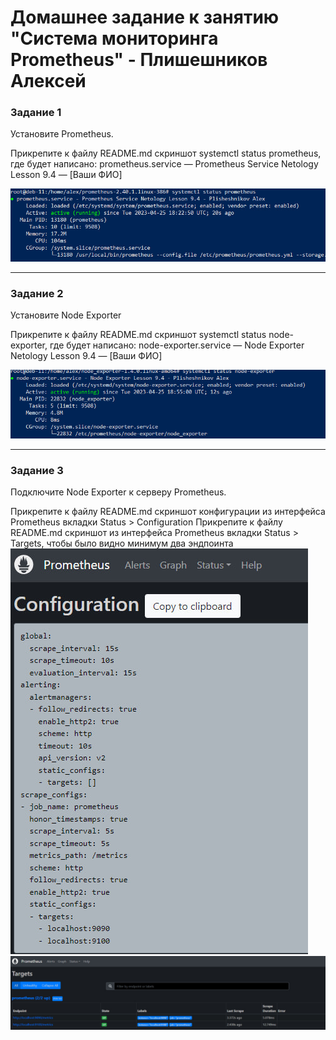 # Домашнее задание к занятию "Система мониторинга Prometheus" - Плишешников Алексей



### Задание 1

Установите Prometheus.

Прикрепите к файлу README.md скриншот systemctl status prometheus, где будет написано: prometheus.service — Prometheus Service Netology Lesson 9.4 — [Ваши ФИО]
 
![screen](img/1.jpg)


---

### Задание 2

Установите Node Exporter

Прикрепите к файлу README.md скриншот systemctl status node-exporter, где будет написано: node-exporter.service — Node Exporter Netology Lesson 9.4 — [Ваши ФИО]

![screen](img/2.jpg)


---

### Задание 3

Подключите Node Exporter к серверу Prometheus.

Прикрепите к файлу README.md скриншот конфигурации из интерфейса Prometheus вкладки Status > Configuration
Прикрепите к файлу README.md скриншот из интерфейса Prometheus вкладки Status > Targets, чтобы было видно минимум два эндпоинта
![screen](img/3.jpg)
![screen](img/4.jpg)

